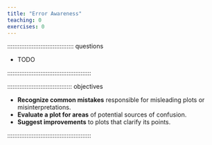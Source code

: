 ```yaml
---
title: "Error Awareness"
teaching: 0
exercises: 0
---
```


:::::::::::::::::::::::::::::::::::::: questions 

- TODO

::::::::::::::::::::::::::::::::::::::::::::::::

::::::::::::::::::::::::::::::::::::: objectives

- **Recognize common mistakes** responsible for misleading plots or misinterpretations.
- **Evaluate a plot for areas** of potential sources of confusion.
- **Suggest improvements** to plots that clarify its points.

::::::::::::::::::::::::::::::::::::::::::::::::
